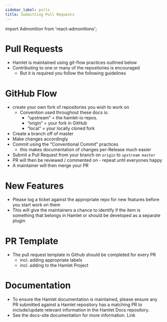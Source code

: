```yaml
---
sidebar_label: pulls
title: Submitting Pull Requests
---
```

import Admonition from 'react-admonitions';

# Pull Requests
* Hamlet is maintained using git-flow practices outlined below
* Contributing to one or many of the repositories is encouraged
	* But it is required you follow the following guidelines

# GitHub Flow
* create your own fork of repositories you wish to work on
	* Convention used throughout these docs is:
		* “upstream” = the hamlet-io repos.
		* “origin” = your fork in GitHub
		* “local” = your locally cloned fork
* Create a branch off of master
* Make changes accordingly
* Commit using the “Conventional Commit” practices
	* this makes documentation of changes per-Release much easier
* Submit a Pull Request from your branch on `origin` to `upstream master`
* PR will then be reviewed / commented on  - repeat until everyones happy
* A maintainer will then merge your PR

# New Features
* Please log a ticket against the appropriate repo for new features before you start work on them
* This will give the maintainers a chance to identify if the item is something that belongs in Hamlet or should be developed as a separate plugin

# PR Template
* The pull request template in Github should be completed for every PR
	* incl. adding appropriate labels
	* incl. adding to the Hamlet Project

# Documentation
* To ensure the Hamlet documentation is maintained, please ensure any PR submitted against a Hamlet repository has a matching PR to include/update relevant information in the Hamlet Docs repository.
* See the docs-site documentation for more information. Link
